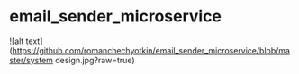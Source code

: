 # email_sender_microservice

![alt text](https://github.com/romanchechyotkin/email_sender_microservice/blob/master/system design.jpg?raw=true)
